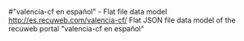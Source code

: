 #"valencia-cf en español" - Flat file data model
http://es.recuweb.com/valencia-cf/
Flat JSON file data model of the recuweb portal "valencia-cf en español"
